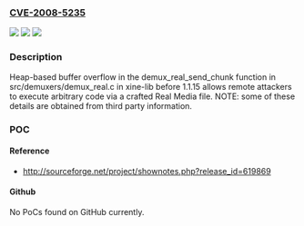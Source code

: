 ### [CVE-2008-5235](https://cve.mitre.org/cgi-bin/cvename.cgi?name=CVE-2008-5235)
![](https://img.shields.io/static/v1?label=Product&message=n%2Fa&color=blue)
![](https://img.shields.io/static/v1?label=Version&message=n%2Fa&color=blue)
![](https://img.shields.io/static/v1?label=Vulnerability&message=n%2Fa&color=brighgreen)

### Description

Heap-based buffer overflow in the demux_real_send_chunk function in src/demuxers/demux_real.c in xine-lib before 1.1.15 allows remote attackers to execute arbitrary code via a crafted Real Media file. NOTE: some of these details are obtained from third party information.

### POC

#### Reference
- http://sourceforge.net/project/shownotes.php?release_id=619869

#### Github
No PoCs found on GitHub currently.

